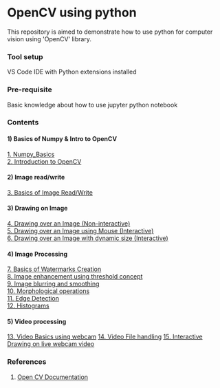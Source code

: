 # OpenCV using python

This repository is aimed to demonstrate how to use python for computer vision using 'OpenCV' library.

### Tool setup

VS Code IDE with Python extensions installed

### Pre-requisite

Basic knowledge about how to use jupyter python notebook

### Contents

#### 1) Basics of Numpy & Intro to OpenCV

[1. Numpy_Basics](1_Prog_Numpy_Basics.ipynb)</br>
[2. Introduction to OpenCV](2_Prog_OpenCV_Intro.ipynb)</br>

#### 2) Image read/write

[3. Basics of Image Read/Write](3_Prog_CV_ImageBasics.ipynb)</br>

#### 3) Drawing on Image

[4. Drawing over an Image (Non-interactive)](4_Prog_CV_DrawingOnImage.ipynb)</br>
[5. Drawing over an Image using Mouse (Interactive)](5_Prog_CV_DrawingImg_using_Mouse.ipynb)</br>
[6. Drawing over an Image with dynamic size (Interactive)](6_Prog_CV_CreateRect_With_MouseDrag.ipynb)</br>

#### 4) Image Processing

[7. Basics of Watermarks Creation](7_Prog_CV_ImageBlending.ipynb)</br>
[8. Image enhancement using threshold concept](8_Prog_CV_ImageThresholding.ipynb)</br>
[9. Image blurring and smoothing](9_Prog_CV_Blurring_and_Smoothing.ipynb)</br>
[10. Morphological operations](10_Prog_CV_Morphological_operators.ipynb)</br>
[11. Edge Detection](11_Prog_CV_Edge_Detection.ipynb)</br>
[12. Histograms](12_Prog_Histograms.ipynb)</br>

#### 5) Video processing

[13. Video Basics using webcam](13_Video_Basics_Webcam.ipynb)
[14. Video File handling](14_videoHandling.ipynb)
[15. Interactive Drawing on live webcam video](15_DrawingOnLiveVideo.ipynb)

### References

1. <a href="https://docs.opencv.org/4.x/index.html">Open CV Documentation
